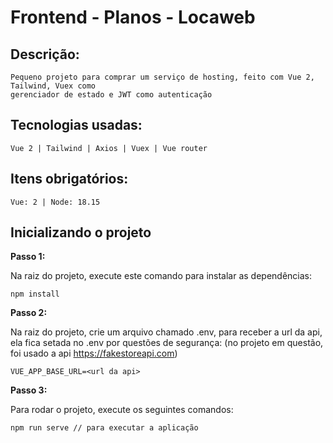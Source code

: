 
# Frontend - Planos - Locaweb

## Descrição:
```
Pequeno projeto para comprar um serviço de hosting, feito com Vue 2, Tailwind, Vuex como 
gerenciador de estado e JWT como autenticação
```

## Tecnologias usadas: 
```
Vue 2 | Tailwind | Axios | Vuex | Vue router
```

## Itens obrigatórios: 
```
Vue: 2 | Node: 18.15 
```

## Inicializando o projeto

**Passo 1:**

Na raiz do projeto, execute este comando para instalar as dependências:

```
npm install
```

**Passo 2:**

Na raiz do projeto, crie um arquivo chamado .env, para receber a url da api, ela fica setada no .env por questões de segurança:
(no projeto em questão, foi usado a api https://fakestoreapi.com)

```
VUE_APP_BASE_URL=<url da api>
```

**Passo 3:**

Para rodar o projeto, execute os seguintes comandos:

```
npm run serve // para executar a aplicação
```
